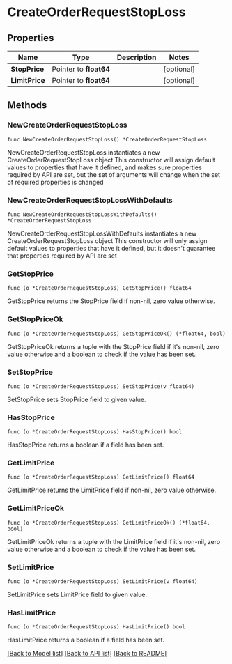 # CreateOrderRequestStopLoss

## Properties

Name | Type | Description | Notes
------------ | ------------- | ------------- | -------------
**StopPrice** | Pointer to **float64** |  | [optional] 
**LimitPrice** | Pointer to **float64** |  | [optional] 

## Methods

### NewCreateOrderRequestStopLoss

`func NewCreateOrderRequestStopLoss() *CreateOrderRequestStopLoss`

NewCreateOrderRequestStopLoss instantiates a new CreateOrderRequestStopLoss object
This constructor will assign default values to properties that have it defined,
and makes sure properties required by API are set, but the set of arguments
will change when the set of required properties is changed

### NewCreateOrderRequestStopLossWithDefaults

`func NewCreateOrderRequestStopLossWithDefaults() *CreateOrderRequestStopLoss`

NewCreateOrderRequestStopLossWithDefaults instantiates a new CreateOrderRequestStopLoss object
This constructor will only assign default values to properties that have it defined,
but it doesn't guarantee that properties required by API are set

### GetStopPrice

`func (o *CreateOrderRequestStopLoss) GetStopPrice() float64`

GetStopPrice returns the StopPrice field if non-nil, zero value otherwise.

### GetStopPriceOk

`func (o *CreateOrderRequestStopLoss) GetStopPriceOk() (*float64, bool)`

GetStopPriceOk returns a tuple with the StopPrice field if it's non-nil, zero value otherwise
and a boolean to check if the value has been set.

### SetStopPrice

`func (o *CreateOrderRequestStopLoss) SetStopPrice(v float64)`

SetStopPrice sets StopPrice field to given value.

### HasStopPrice

`func (o *CreateOrderRequestStopLoss) HasStopPrice() bool`

HasStopPrice returns a boolean if a field has been set.

### GetLimitPrice

`func (o *CreateOrderRequestStopLoss) GetLimitPrice() float64`

GetLimitPrice returns the LimitPrice field if non-nil, zero value otherwise.

### GetLimitPriceOk

`func (o *CreateOrderRequestStopLoss) GetLimitPriceOk() (*float64, bool)`

GetLimitPriceOk returns a tuple with the LimitPrice field if it's non-nil, zero value otherwise
and a boolean to check if the value has been set.

### SetLimitPrice

`func (o *CreateOrderRequestStopLoss) SetLimitPrice(v float64)`

SetLimitPrice sets LimitPrice field to given value.

### HasLimitPrice

`func (o *CreateOrderRequestStopLoss) HasLimitPrice() bool`

HasLimitPrice returns a boolean if a field has been set.


[[Back to Model list]](../README.md#documentation-for-models) [[Back to API list]](../README.md#documentation-for-api-endpoints) [[Back to README]](../README.md)


